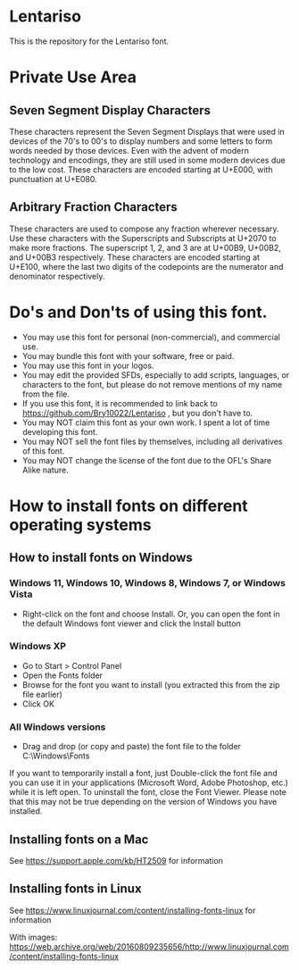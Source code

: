 # Lentariso
This is the repository for the Lentariso font.

# Private Use Area
## Seven Segment Display Characters
These characters represent the Seven Segment Displays that were used in devices of the 70's to 00's to display numbers and some letters to form words needed by those devices. Even with the advent of modern technology and encodings, they are still used in some modern devices due to the low cost. These characters are encoded starting at U+E000, with punctuation at U+E080.

## Arbitrary Fraction Characters
These characters are used to compose any fraction wherever necessary. Use these characters with the Superscripts and Subscripts at U+2070 to make more fractions. The superscript 1, 2, and 3 are at U+00B9, U+00B2, and U+00B3 respectively. These characters are encoded starting at U+E100, where the last two digits of the codepoints are the numerator and denominator respectively. 

# Do's and Don'ts of using this font.
- You may use this font for personal (non-commercial), and commercial use.
- You may bundle this font with your software, free or paid.
- You may use this font in your logos.
- You may edit the provided SFDs, especially to add scripts, languages, or characters to the font, but please do not remove mentions of my name from the file.
- If you use this font, it is recommended to link back to https://github.com/Bry10022/Lentariso , but you don't have to.
- You may NOT claim this font as your own work. I spent a lot of time developing this font.
- You may NOT sell the font files by themselves, including all derivatives of this font.
- You may NOT change the license of the font due to the OFL's Share Alike nature.

# How to install fonts on different operating systems
## How to install fonts on Windows
### Windows 11, Windows 10, Windows 8, Windows 7, or Windows Vista
- Right-click on the font and choose Install. Or, you can open the font in the default Windows font viewer and click the Install button

### Windows XP
- Go to Start > Control Panel
- Open the Fonts folder
- Browse for the font you want to install (you extracted this from the zip file earlier)
- Click OK

### All Windows versions
- Drag and drop (or copy and paste) the font file to the folder C:\Windows\Fonts

If you want to temporarily install a font, just Double-click the font file and you can use it in your applications (Microsoft Word, Adobe Photoshop, etc.) while it is left open. To uninstall the font, close the Font Viewer. Please note that this may not be true depending on the version of Windows you have installed.

## Installing fonts on a Mac
See https://support.apple.com/kb/HT2509 for information

## Installing fonts in Linux
See https://www.linuxjournal.com/content/installing-fonts-linux for information

With images: https://web.archive.org/web/20160809235656/http://www.linuxjournal.com/content/installing-fonts-linux
